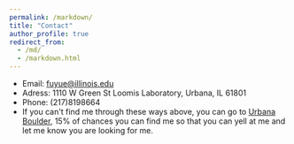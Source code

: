 ```yaml
---
permalink: /markdown/
title: "Contact"
author_profile: true
redirect_from: 
  - /md/
  - /markdown.html
---
```



* Email: fuyue@illinois.edu
* Adress: 1110 W Green St Loomis Laboratory, Urbana, IL 61801
* Phone: (217)8198664
* If you can't find me through these ways above, you can go to [Urbana Boulder](https://www.urbanaboulders.com/), 15% of chances you can find me so that you can yell at me and let me know you are looking for me.